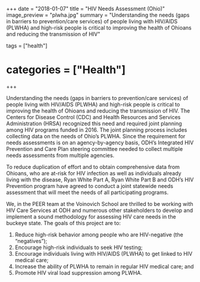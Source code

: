 +++
date = "2018-01-07"
title = "HIV Needs Assessment (Ohio)"
image_preview = "plwha.jpg"
summary = "Understanding the needs (gaps in barriers to prevention/care services) of people living with HIV/AIDS (PLWHA) and high-risk people is critical to improving the health of Ohioans and reducing the transmission of HIV"

tags = ["health"]

# categories = ["Health"]

+++


Understanding the needs (gaps in barriers to prevention/care services) of people living with HIV/AIDS (PLWHA) and high-risk people is critical to improving the health of Ohioans and reducing the transmission of HIV. The Centers for Disease Control (CDC) and Health Resources and Services Administration (HRSA) recognized this need and required joint planning among HIV programs funded in 2016. The joint planning process includes collecting data on the needs of Ohio’s PLWHA. Since the requirement for needs assessments is on an agency-by-agency basis, ODH’s Integrated HIV Prevention and Care Plan steering committee needed to collect multiple needs assessments from multiple agencies.

To reduce duplication of effort and to obtain comprehensive data from Ohioans, who are at-risk for HIV infection as well as individuals already living with the disease, Ryan White Part A, Ryan White Part B and ODH’s HIV Prevention program have agreed to conduct a joint statewide needs assessment that will meet the needs of all participating programs. 

We, in the PEER team at the Voinovich School are thrilled to be working with HIV Care Services at ODH and numerous other stakeholders to develop and implement a sound methodology for assessing HIV care needs in the buckeye state. The goals of this project are to: 

1. Reduce high-risk behavior among people who are HIV-negative (the “negatives”); 
2. Encourage high-risk individuals to seek HIV testing; 
3. Encourage individuals living with HIV/AIDS (PLWHA) to get linked to HIV medical care; 
4. Increase the ability of PLWHA to remain in regular HIV medical care; and 
5. Promote HIV viral load suppression among PLWHA. 

 
